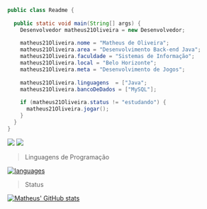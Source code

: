 ```java
public class Readme {
  
  public static void main(String[] args) {
    Desenvolvedor matheus21Oliveira = new Desenvolvedor;
    
    matheus21Oliveira.nome = "Matheus de Oliveira";
    matheus21Oliveira.area = "Desenvolvimento Back-end Java";
    matheus21Oliveira.faculdade = "Sistemas de Informação";
    matheus21Oliveira.local = "Belo Horizonte";
    matheus21Oliveira.meta = "Desenvolvimento de Jogos";
    
    matheus21Oliveira.linguagens  = ["Java";
    matheus21Oliveira.bancoDeDados = ["MySQL"]; 
    
    if (matheus21Oliveira.status != "estudando") {
      matheus21Oliveira.jogar();
    }    
  }
}
```

<img src="https://img.shields.io/badge/-Gmail-FF0000?style=flat-square&labelColor=FF0000&logo=gmail&logoColor=white&link=mailto:matheus21oliveira@gmail.com" />
<img src="https://img.shields.io/badge/-Linkedin-0e76a8?style=flat-square&logo=Linkedin&logoColor=white&link=https://www.linkedin.com/in/matheus-de-oliveira/"/>

  

> Linguagens de Programação

  [![languages](https://github-readme-stats.vercel.app/api/top-langs/?username=Matheus21Oliveira&hide=html&CSS&layout=compact&theme=dark)](https://github.com/Matheus21Oliveira/)

  

> Status

  [![Matheus' GitHub stats](https://github-readme-stats.vercel.app/api?username=Matheus21Oliveira&theme=dark)](https://github.com/Matheus21Oliveira/github-readme-stats)

  

